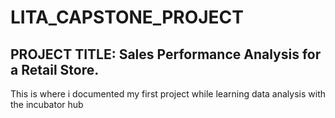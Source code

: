 # LITA_CAPSTONE_PROJECT

## PROJECT TITLE: Sales Performance Analysis for a Retail Store.

This is where i documented my first project while learning data analysis with the incubator hub
